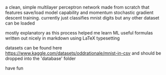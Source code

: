 a clean, simple multilayer perceptron network made from scratch that features save/load model capability and momentum stochastic gradient descent training. currently just classifies mnist digits but any other dataset can be loaded

mostly explanatory as this process helped me learn ML
useful formulas written out nicely in markdown using LaTeX typesetting

datasets can be found here
https://www.kaggle.com/datasets/oddrationale/mnist-in-csv
and should be dropped into the 'database' folder

have fun